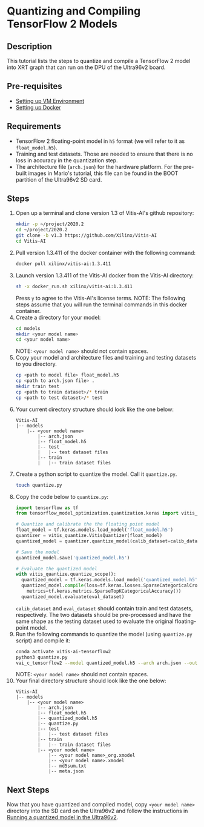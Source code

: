 # Quantizing and Compiling TensorFlow 2 Models
## Description
This tutorial lists the steps to quantize and compile a TensorFlow 2 model into XRT graph that can run on the DPU of the Ultra96v2 board.

## Pre-requisites
- [Setting up VM Environment](../virtual_machine_setup/tutorial.md)
- [Setting up Docker](TODO)

## Requirements
- TensorFlow 2 floating-point model in `h5` format (we will refer to it as `float_model.h5`).
- Training and test datasets. Those are needed to ensure that there is no loss in accuracy in the quantization step.
- The architecture file (`arch.json`) for the hardware platform. For the pre-built images in Mario's tutorial, this file can be found in the BOOT partition of the Ultra96v2 SD card.

## Steps
1. Open up a terminal and clone version 1.3 of Vitis-AI's github repository:
    ```bash
    mkdir -p ~/project/2020.2
    cd ~/project/2020.2
    git clone -b v1.3 https://github.com/Xilinx/Vitis-AI
    cd Vitis-AI
    ```
2. Pull version 1.3.411 of the docker container with the following command:
    ```bash
    docker pull xilinx/vitis-ai:1.3.411
    ```
3. Launch version 1.3.411 of the Vitis-AI docker from the Vitis-AI directory:
    ```bash
    sh -x docker_run.sh xilinx/vitis-ai:1.3.411
    ```
    Press `y` to agree to the Vitis-AI's license terms. NOTE: The following steps assume that you will run the terminal commands in this docker container.
4. Create a directory for your model:
    ```bash
    cd models
    mkdir <your model name>
    cd <your model name>
    ```
    NOTE: `<your model name>` should not contain spaces.
5. Copy your model and architecture files and training and testing datasets to you directory.
    ```bash
    cp <path to model file> float_model.h5
    cp <path to arch.json file> .
    mkdir train test
    cp <path to train dataset>/* train
    cp <path to test dataset>/* test
    ```
6. Your current directory structure should look like the one below:
    ```
    Vitis-AI
    |-- models
        |-- <your model name>
            |-- arch.json
            |-- float_model.h5
            |-- test
            |   |-- test dataset files
            |-- train
            |   |-- train dataset files
    ```
7. Create a python script to quantize the model. Call it `quantize.py`.
    ```bash
    touch quantize.py
    ```
8. Copy the code below to `quantize.py`:
    ```python
    import tensorflow as tf
    from tensorflow_model_optimization.quantization.keras import vitis_quantize

    # Quantize and calibrate the the floating point model
    float_model = tf.keras.models.load_model('float_model.h5')
    quantizer = vitis_quantize.VitisQuantizer(float_model)
    quantized_model = quantizer.quantize_model(calib_dataset=calib_dataset)

    # Save the model
    quantized_model.save('quantized_model.h5')

    # Evaluate the quantized model
    with vitis_quantize.quantize_scope():
      quantized_model = tf.keras.models.load_model('quantized_model.h5')
      quantized_model.compile(loss=tf.keras.losses.SparseCategoricalCrossentropy(),
        metrics=tf.keras.metrics.SparseTopKCategoricalAccuracy())
      quantized_model.evaluate(eval_dataset)
    ```
     `calib_dataset` and `eval_dataset` should contain train and test datasets, respectively. The two datasets should be pre-processed and have the same shape as the testing dataset used to evaluate the original floating-point model.
9. Run the following commands to quantize the model (using `quantize.py` script) and compile it:
    ```bash
    conda activate vitis-ai-tensorflow2
    python3 quantize.py
    vai_c_tensorflow2 --model quantized_model.h5 --arch arch.json --output_dir <your model name> --net_name <your model name>
    ```
    NOTE: `<your model name>` should not contain spaces.
10. Your final directory structure should look like the one below:
    ```
    Vitis-AI
    |-- models
        |-- <your model name>
            |-- arch.json
            |-- float_model.h5
            |-- quantized_model.h5
            |-- quantize.py
            |-- test
            |   |-- test dataset files
            |-- train
            |   |-- train dataset files
            |-- <your model name>
                |-- <your model name>_org.xmodel
                |-- <your model name>.xmodel
                |-- md5sum.txt
                |-- meta.json
    ```

## Next Steps
Now that you have quantized and compiled model, copy `<your model name>` directory into the SD card on the Ultra96v2 and follow the instructions in [Running a quantized model in the Ultra96v2](TODO).
